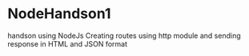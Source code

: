# NodeHandson1
handson using NodeJs Creating routes using http module and  sending response in HTML and JSON format
